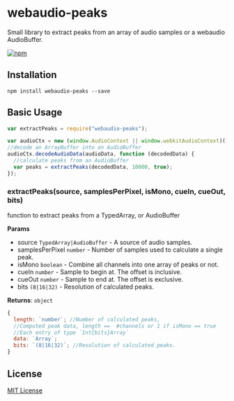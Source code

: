 # webaudio-peaks

Small library to extract peaks from an array of audio samples or a webaudio AudioBuffer.

[![npm](https://img.shields.io/npm/dm/webaudio-peaks.svg)](https://www.npmjs.com/package/webaudio-peaks)

## Installation

`npm install webaudio-peaks --save`

## Basic Usage

```javascript
var extractPeaks = require("webaudio-peaks");

var audioCtx = new (window.AudioContext || window.webkitAudioContext)();
//decode an ArrayBuffer into an AudioBuffer
audioCtx.decodeAudioData(audioData, function (decodedData) {
  //calculate peaks from an AudioBuffer
  var peaks = extractPeaks(decodedData, 10000, true);
});
```

### extractPeaks(source, samplesPerPixel, isMono, cueIn, cueOut, bits)
function to extract peaks from a TypedArray, or AudioBuffer

**Params**

- source `TypedArray|AudioBuffer` - A source of audio samples.
- samplesPerPixel `number` - Number of samples used to calculate a single peak.
- isMono `boolean` - Combine all channels into one array of peaks or not.
- cueIn `number` - Sample to begin at. The offset is inclusive.
- cueOut `number` - Sample to end at. The offset is exclusive.
- bits `(8|16|32)` - Resolution of calculated peaks.

**Returns**: `object`

```javascript
{
  length: `number`; //Number of calculated peaks,
  //Computed peak data, length ==  #channels or 1 if isMono == true
  //Each entry of type `Int{bits}Array`
  data: `Array`;
  bits: `(8|16|32)`; //Resolution of calculated peaks.
}
```

## License

[MIT License](http://doge.mit-license.org)
